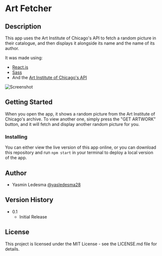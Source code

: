 # Art Fetcher
## Description
This app uses the Art Institute of Chicago's API to fetch a random picture in their catalogue, and then displays it alongside its name and the name of its author.

It was made using:

* [React.js](https://reactjs.org/)
* [Sass](https://sass-lang.com/)
* And the [Art Institute of Chicago's API](https://api.artic.edu/docs/)

![Screenshot](https://nimbus-screenshots.s3.amazonaws.com/s/2b6367cf00ac0bd77a1d99e9ee7dc6d1.png)

## Getting Started
When you open the app, it shows a random picture from the Art Institute of Chicago's archive. To view another one, simply press the "GET ARTWORK" button, and it will fetch and display another random picture for you.

### Installing
You can either view the live version of this app online, or you can download this repository and run `npm start` in your terminal to deploy a local version of the app.


## Author
- Yasmin Ledesma [@yasledesma28](https://twitter.com/yasledesma28)

## Version History
* 0.1
    * Initial Release

## License
This project is licensed under the MIT License - see the LICENSE.md file for details.
